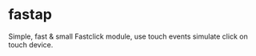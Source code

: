 fastap
======

Simple, fast &amp; small Fastclick module, use touch events simulate click on touch device.
